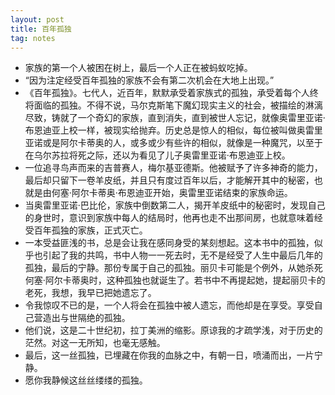 ```yaml
---
layout: post
title: 百年孤独
tag: notes
---
```

*  家族的第一个人被困在树上，最后一个人正在被蚂蚁吃掉。
*  “因为注定经受百年孤独的家族不会有第二次机会在大地上出现。”
*  《百年孤独》。七代人，近百年，默默承受着家族式的孤独，承受着每个人终将面临的孤独。不得不说，马尔克斯笔下魔幻现实主义的社会，被描绘的淋漓尽致，铸就了一个奇幻的家族，直到消失，直到被世人忘记，就像奥雷里亚诺·布恩迪亚上校一样，被现实给抛弃。历史总是惊人的相似，每位被叫做奥雷里亚诺或是阿尔卡蒂奥的人，或多或少有些许的相似，就像是一种魔咒，以至于在乌尔苏拉将死之际，还以为看见了儿子奥雷里亚诺·布恩迪亚上校。
*  一位追寻鸟声而来的吉普赛人，梅尔基亚德斯。他被赋予了许多神奇的能力，最后却只留下一卷羊皮纸，并且只有度过百年以后，才能解开其中的秘密，也就是由何塞·阿尔卡蒂奥·布恩迪亚开始，奥雷里亚诺结束的家族命运。
*  当奥雷里亚诺·巴比伦，家族中倒数第二人，揭开羊皮纸中的秘密时，发现自己的身世时，意识到家族中每人的结局时，他再也走不出那间房，也就意味着经受百年孤独的家族，正式灭亡。
*  一本受益匪浅的书，总是会让我在感同身受的某刻想起。这本书中的孤独，似乎也引起了我的共鸣，书中人物一一死去时，无不是经受了人生中最后几年的孤独，最后的宁静。那份专属于自己的孤独。丽贝卡可能是个例外，从她杀死何塞·阿尔卡蒂奥时，这种孤独也就诞生了。若书中不再提起她，提起丽贝卡的老死，我想，我早已把她遗忘了。
*  令我惊叹不已的是，一个人将会在孤独中被人遗忘，而他却是在享受。享受自己营造出与世隔绝的孤独。
*  他们说，这是二十世纪初，拉丁美洲的缩影。原谅我的才疏学浅，对于历史的茫然。对这一无所知，也毫无感触。
*  最后，这一丝孤独，已埋藏在你我的血脉之中，有朝一日，喷涌而出，一片宁静。
*  愿你我静候这丝丝缕缕的孤独。
